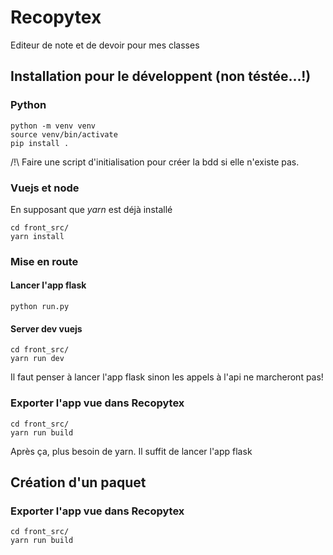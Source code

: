 # Recopytex

Editeur de note et de devoir pour mes classes

## Installation pour le développent  (non téstée...!)

### Python

    python -m venv venv
    source venv/bin/activate
    pip install .

/!\ Faire une script d'initialisation pour créer la bdd si elle n'existe pas.

### Vuejs et node

En supposant que *yarn* est déjà installé

    cd front_src/
    yarn install


### Mise en route

#### Lancer l'app flask

    python run.py

#### Server dev vuejs

    cd front_src/
    yarn run dev

Il faut penser à lancer l'app flask sinon les appels à l'api ne marcheront pas!

### Exporter l'app vue dans Recopytex

    cd front_src/
    yarn run build

Après ça, plus besoin de yarn. Il suffit de lancer l'app flask


## Création d'un paquet

### Exporter l'app vue dans Recopytex

    cd front_src/
    yarn run build
